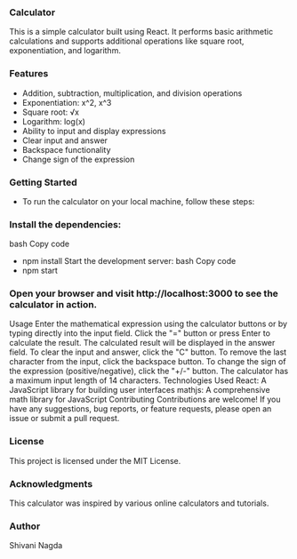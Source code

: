 ### Calculator
This is a simple calculator built using React. It performs basic arithmetic calculations and supports additional operations like square root, exponentiation, and logarithm.

### Features
- Addition, subtraction, multiplication, and division operations
- Exponentiation: x^2, x^3
- Square root: √x
- Logarithm: log(x)
- Ability to input and display expressions
- Clear input and answer
- Backspace functionality
- Change sign of the expression

### Getting Started
- To run the calculator on your local machine, follow these steps:

### Install the dependencies:
bash
Copy code
* npm install
Start the development server:
bash
Copy code
* npm start
### Open your browser and visit http://localhost:3000 to see the calculator in action.
Usage
Enter the mathematical expression using the calculator buttons or by typing directly into the input field.
Click the "=" button or press Enter to calculate the result.
The calculated result will be displayed in the answer field.
To clear the input and answer, click the "C" button.
To remove the last character from the input, click the backspace button.
To change the sign of the expression (positive/negative), click the "+/-" button.
The calculator has a maximum input length of 14 characters.
Technologies Used
React: A JavaScript library for building user interfaces
mathjs: A comprehensive math library for JavaScript
Contributing
Contributions are welcome! If you have any suggestions, bug reports, or feature requests, please open an issue or submit a pull request.

### License
This project is licensed under the MIT License.

### Acknowledgments
This calculator was inspired by various online calculators and tutorials.

### Author
Shivani Nagda